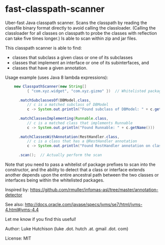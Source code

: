 fast-classpath-scanner
======================

Uber-fast Java classpath scanner. Scans the classpath by reading the classfile binary format directly to avoid calling the classloader. (Calling the classloader for all classes on classpath to probe the classes with reflection can take five times longer.) Is able to scan within zip and jar files.

This classpath scanner is able to find:
* classes that subclass a given class or one of its subclasses
* classes that implement an interface or one of its subinterfaces, and
* classes that have a given annotation.

Usage example (uses Java 8 lambda expressions):

```java
    new ClasspathScanner(new String[]
          { "com.xyz.widget", "com.xyz.gizmo" })  // Whitelisted packages to scan
          
      .matchSubclassesOf(DBModel.class,
          // c is a matched subclass of DBModel
          c -> System.out.println("Found subclass of DBModel: " + c.getName()))
          
      .matchClassesImplementing(Runnable.class,
          // c is a matched class that implements Runnable
          c -> System.out.println("Found Runnable: " + c.getName()))
          
      .matchClassesWithAnnotation(RestHandler.class,
          // c is a class that has a @RestHandler annotation
          c -> System.out.println("Found RestHandler annotation on class: " + c.getName()))
          
      .scan();  // Actually perform the scan
```

Note that you need to pass a whitelist of package prefixes to scan into the constructor, and the ability to detect that a class or interface extends another depends upon the entire ancestral path between the two classes or interfaces being within the whitelisted packages.

Inspired by: https://github.com/rmuller/infomas-asl/tree/master/annotation-detector

See also: http://docs.oracle.com/javase/specs/jvms/se7/html/jvms-4.html#jvms-4.4

Let me know if you find this useful!

Author: Luke Hutchison (luke .dot. hutch .at. gmail .dot. com)

License: MIT
